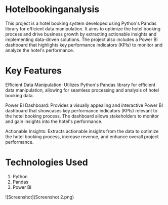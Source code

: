 # Hotelbookinganalysis
This project is a hotel booking system developed using Python's Pandas library for efficient data manipulation. It aims to optimize the hotel booking process and drive business growth by extracting actionable insights and implementing data-driven solutions. The project also includes a Power BI dashboard that highlights key performance indicators (KPIs) to monitor and analyze the hotel's performance.
# Key Features
Efficient Data Manipulation: Utilizes Python's Pandas library for efficient data manipulation, allowing for seamless processing and analysis of hotel booking data.

Power BI Dashboard: Provides a visually appealing and interactive Power BI dashboard that showcases key performance indicators (KPIs) relevant to the hotel booking process. The dashboard allows stakeholders to monitor and gain insights into the hotel's performance.

Actionable Insights: Extracts actionable insights from the data to optimize the hotel booking process, increase revenue, and enhance overall project performance.
# Technologies Used
1) Python
2) Pandas
3) Power BI

![Screenshot](Screenshot 2.png)
